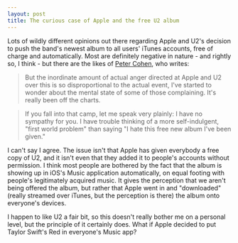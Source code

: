 ```yaml
---
layout: post
title: The curious case of Apple and the free U2 album
---
```


Lots of wildly different opinions out there regarding Apple and U2's decision to push the band's newest album to all users' iTunes accounts, free of charge and automatically. Most are definitely negative in nature - and rightly so, I think - but there are the likes of [Peter Cohen](http://www.imore.com/nsfw-apple-u2-and-looking-gift-horse-mouth), who writes:

> But the inordinate amount of actual anger directed at Apple and U2 over this is so disproportional to the actual event, I've started to wonder about the mental state of some of those complaining. It's really been off the charts.

> If you fall into that camp, let me speak very plainly: I have no sympathy for you. I have trouble thinking of a more self-indulgent, "first world problem" than saying "I hate this free new album I've been given."

I can't say I agree. The issue isn't that Apple has given everybody a free copy of U2, and it isn't even that they added it to people's accounts without permission. I think most people are bothered by the fact that the album is showing up in iOS's Music application automatically, on equal footing with people's legitimately acquired music. It gives the perception that we aren't being offered the album, but rather that Apple went in and "downloaded" (really streamed over iTunes, but the perception is there) the album onto everyone's devices.

I happen to like U2 a fair bit, so this doesn't really bother me on a personal level, but the principle of it certainly does. What if Apple decided to put Taylor Swift's Red in everyone's Music app?